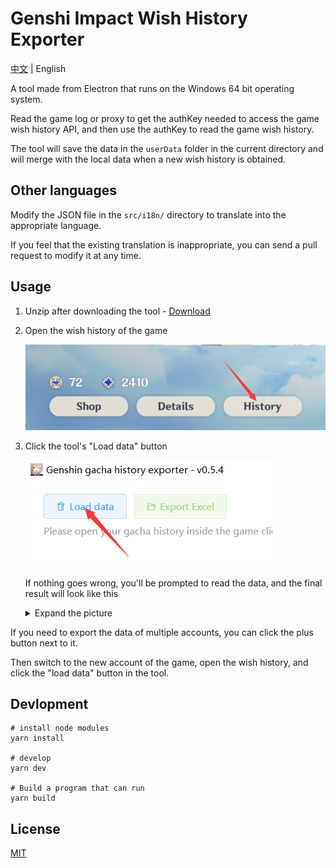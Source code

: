 # Genshi Impact Wish History Exporter

[中文](https://github.com/biuuu/genshin-wish-export/blob/main/README.md) | English

A tool made from Electron that runs on the Windows 64 bit operating system.

Read the game log or proxy to get the authKey needed to access the game wish history API, and then use the authKey to read the game wish history.

The tool will save the data in the `userData` folder in the current directory and will merge with the local data when a new wish history is obtained.

## Other languages

Modify the JSON file in the `src/i18n/` directory to translate into the appropriate language.

If you feel that the existing translation is inappropriate, you can send a pull request to modify it at any time.

## Usage

1. Unzip after downloading the tool - [Download](https://github.com/biuuu/genshin-wish-export/releases/latest/download/Genshin-Wish-Export.zip)
2. Open the wish history of the game

    ![wish history](/docs/wish-history-en.png)

3. Click the tool's "Load data" button

    ![load data](/docs/load-data-en.png)

    If nothing goes wrong, you'll be prompted to read the data, and the final result will look like this

    <details>
    <summary>Expand the picture</summary>

    ![preview](/docs/preview-en.png)
    </details>

If you need to export the data of multiple accounts, you can click the plus button next to it.

Then switch to the new account of the game, open the wish history, and click the "load data" button in the tool.

## Devlopment

```
# install node modules
yarn install

# develop
yarn dev

# Build a program that can run
yarn build
```

## License

[MIT](https://github.com/biuuu/genshin-wish-export/blob/main/LICENSE)

